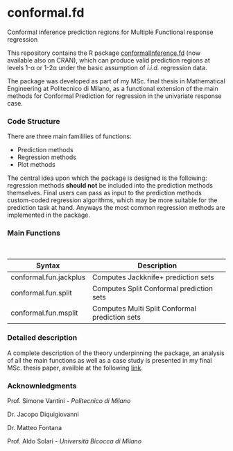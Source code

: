 # conformal.fd
Conformal inference prediction regions for Multiple Functional response regression

This repository contains the R package [conformalInference.fd](https://cran.r-project.org/web/packages/conformalInference.fd/index.html) (now available also on CRAN), which can produce valid prediction regions at levels 1-α or 1-2α under the basic assumption of _i.i.d._ regression data. 

The package was developed as part of my MSc. final thesis in Mathematical Engineering at Politecnico di Milano, as a functional extension of the main methods for Conformal Prediction for regression in the univariate response case.

### Code Structure

There are three main famililies of functions:

- Prediction methods
- Regression methods
- Plot methods


The central idea upon which the package is designed is the following: regression methods **should not** be included into the prediction methods themselves. Final users can pass as input to the prediction methods custom-coded regression algorithms, which may be more suitable for the prediction task at hand. Anyways the most common regression methods are implemented in the package.

### Main Functions

<br/>
<div align="center">


| Syntax      | Description |
| ----------- | ---------------- |
|conformal.fun.jackplus | Computes Jackknife+ prediction sets|
|conformal.fun.split| Computes Split Conformal prediction sets|
|conformal.fun.msplit| Computes Multi Split Conformal prediction sets|

  
  </div>


### Detailed description

A complete description of the theory underpinning the package, an analysis of all the main functions as well as a case study is presented in my final MSc. thesis paper, availble at the following [link]().

### Acknownledgments

Prof. Simone Vantini - _Politecnico di Milano_

Dr. Jacopo Diquigiovanni

Dr. Matteo Fontana

Prof. Aldo Solari - _Università Bicocca di Milano_

